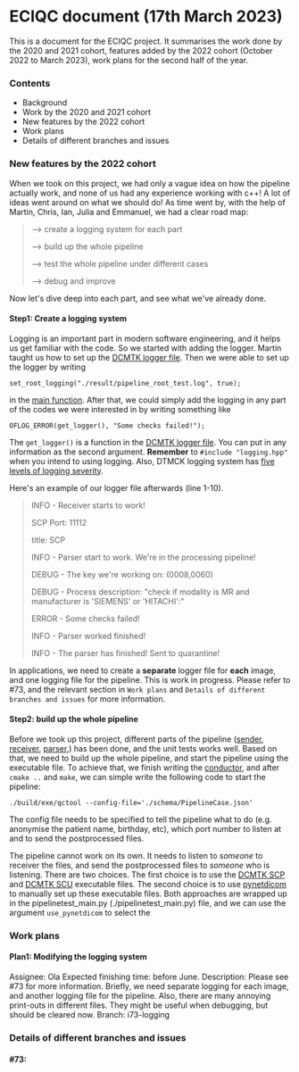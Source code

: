 # ECIQC document (17th March 2023)

This is a document for the ECIQC project. It summarises the work done by the 2020 and 2021 cohort, features added by the 2022 cohort (October 2022 to March 2023), work plans for the second half of the year.

### Contents
* Background
* Work by the 2020 and 2021 cohort 
* New features by the 2022 cohort
* Work plans
* Details of different branches and issues

### New features by the 2022 cohort
When we took on this project, we had only a vague idea on how the pipeline actually work, and none of us had any experience working with c++! A lot of ideas went around on what we should do! As time went by, with the help of Martin, Chris, Ian, Julia and Emmanuel, we had a clear road map:

> --> create a logging system for each part
> 
> --> build up the whole pipeline
>    
> --> test the whole pipeline under different cases
>    
> --> debug and improve

Now let's dive deep into each part, and see what we've already done.

#### Step1: Create a logging system

Logging is an important part in modern software engineering, and it helps us get familiar with the code. So we started with adding the logger. Martin taught us how to set up the [DCMTK logger file](./src/logging.cpp). Then we were able to set up the logger by writing
```
set_root_logging("./result/pipeline_root_test.log", true);
```

in the [main function](./exe/qctool.cpp). After that, we could simply add the logging in any part of the codes we were interested in by writing something like
```
OFLOG_ERROR(get_logger(), "Some checks failed!");
```

The `get_logger()` is a function in the [DCMTK logger file](./src/logging.cpp). You can put in any information as the second argument. **Remember** to `#include "logging.hpp"` when you intend to using logging. Also, DTMCK logging system has [five levels of logging severity](https://support.dcmtk.org/docs-dcmrt/classOFLogger.html).

Here's an example of our logger file afterwards (line 1-10).
>INFO - Receiver starts to work!
>
>SCP Port: 11112
>
>title: SCP
>
>INFO - Parser start to work. We're in the processing pipeline!
>
>DEBUG - The key we're working on: (0008,0060)
>
>DEBUG - Process description: "check if modality is MR and manufacturer is 'SIEMENS' or 'HITACHI':"
>
>ERROR - Some checks failed!
>
>INFO - Parser worked finished!
>
>INFO - The parser has finished! Sent to quarantine!

In applications, we need to create a **separate** logger file for **each** image, and one logging file for the pipeline. This is work in progress. Please refer to #73, and the relevant section in `Work plans` and  `Details of different branches and issues` for more information.

#### Step2: build up the whole pipeline
Before we took up this project, different parts of the pipeline ([sender](./src/communication/Sender.cpp), [receiver](./src/communication/Receiver.cpp), [parser](./src/parsing/Parser.cpp),) has been done, and the unit tests works well. Based on that, we need to build up the whole pipeline, and start the pipeline using the executable file. To achieve that, we finish writing the [conductor](./src/Conductor.cpp), and after `cmake ..` and `make`, we can simple write the following code to start the pipeline:

```
./build/exe/qctool --config-file='./schema/PipelineCase.json'
```
The config file needs to be specified to tell the pipeline what to do (e.g. anonymise the patient name, birthday, etc), which port number to listen at and to send the postprocessed files.

The pipeline cannot work on its own. It needs to listen to *someone* to receiver the files, and send the postprocessed files to *someone* who is listening. There are two choices. The first choice is to use the [DCMTK SCP](https://support.dcmtk.org/docs/storescp.html) and [DCMTK SCU](https://support.dcmtk.org/docs/storescu.html) executable files. The second choice is to use [pynetdicom](https://github.com/pydicom/pynetdicom) to manually set up these executable files. Both approaches are wrapped up in the pipelinetest_main.py (./pipelinetest_main.py) file, and we can use the argument `use_pynetdicom` to select the 

### Work plans
#### Plan1: Modifying the logging system
Assignee: Ola
Expected finishing time: before June.
Description: Please see #73 for more information. Briefly, we need separate logging for each image, and another logging file for the pipeline. Also, there are many annoying print-outs in different files. They might be useful when debugging, but should be cleared now.
Branch: i73-logging

### Details of different branches and issues
#### #73: 
